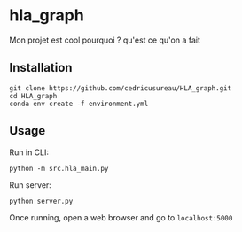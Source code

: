 # hla_graph

Mon projet est cool pourquoi ? qu'est ce qu'on a fait

## Installation 

```shell script
git clone https://github.com/cedricusureau/HLA_graph.git
cd HLA_graph
conda env create -f environment.yml
```

## Usage 

Run in CLI:
```shell script
python -m src.hla_main.py
```

Run server:
```shell script
python server.py
```

Once running, open a web browser and go to `localhost:5000`